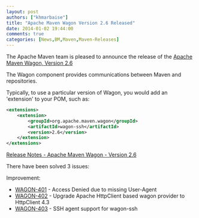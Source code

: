 ```yaml
---
layout: post
authors: ["khmarbaise"]
title: "Apache Maven Wagon Version 2.6 Released"
date: 2014-01-02 19:44:00
comments: true
categories: [News,BM,Maven,Maven-Releases]
---
```

The Apache Maven team is pleased to announce the release of the 
[Apache Maven Wagon, Version 2.6](https://maven.apache.org/wagon/)

The Wagon component provides communications between Maven and repositories.

Typically, to use a particular version of Wagon, you would add an
'extension' to your POM, such as:

``` xml
<extensions>
    <extension>
        <groupId>org.apache.maven.wagon</groupId>
        <artifactId>wagon-ssh</artifactId>
        <version>2.6</version>
    </extension>
</extensions>
```

<!-- more -->

[Release Notes - Apache Maven Wagon - Version 2.6](http://jira.codehaus.org/secure/ReleaseNote.jspa?projectId=10335&version=19578)

There have been solved 3 issues:

Improvement:

 * [WAGON-401](https://issues.apache.org/jira/browse/WAGON-401) - Access Denied due to missing User-Agent
 * [WAGON-402](https://issues.apache.org/jira/browse/WAGON-402) - Upgrade Apache HttpClient based wagon provider to HttpClient 4.3
 * [WAGON-403](https://issues.apache.org/jira/browse/WAGON-403) - SSH agent support for wagon-ssh


